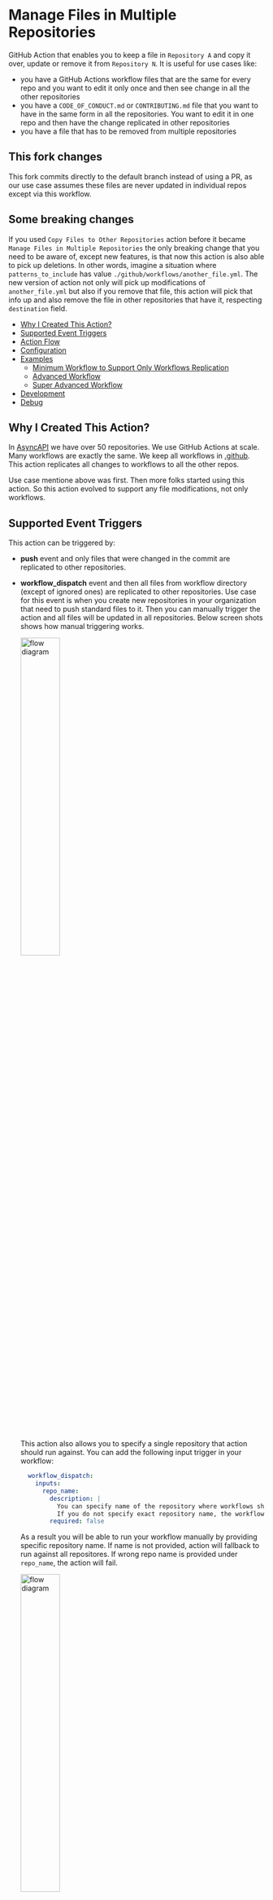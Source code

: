 # Manage Files in Multiple Repositories

GitHub Action that enables you to keep a file in `Repository A` and copy it over, update or remove it from `Repository N`.
It is useful for use cases like:
- you have a GitHub Actions workflow files that are the same for every repo and you want to edit it only once and then see change in all the other repositories
- you have a `CODE_OF_CONDUCT.md` or `CONTRIBUTING.md` file that you want to have in the same form in all the repositories. You want to edit it in one repo and then have the change replicated in other repositories
- you have a file that has to be removed from multiple repositories

## This fork changes

This fork commits directly to the default branch instead of using a PR, as our use case assumes these files are never updated in individual repos except via this workflow.

## Some breaking changes

If you used `Copy Files to Other Repositories` action before it became `Manage Files in Multiple Repositories` the only breaking change that you need to be aware of, except new features, is that now this action is also able to pick up deletions. In other words, imagine a situation where `patterns_to_include` has value `./github/workflows/another_file.yml`. The new version of action not only will pick up modifications of `another_file.yml` but also if you remove that file, this action will pick that info up and also remove the file in other repositories that have it, respecting `destination` field.

<!-- toc -->

- [Why I Created This Action?](#why-i-created-this-action)
- [Supported Event Triggers](#supported-event-triggers)
- [Action Flow](#action-flow)
- [Configuration](#configuration)
- [Examples](#examples)
  * [Minimum Workflow to Support Only Workflows Replication](#minimum-workflow-to-support-only-workflows-replication)
  * [Advanced Workflow](#advanced-workflow)
  * [Super Advanced Workflow](#super-advanced-workflow)
- [Development](#development)
- [Debug](#debug)

<!-- tocstop -->

## Why I Created This Action?

In [AsyncAPI](https://www.asyncapi.com/) we have over 50 repositories. We use GitHub Actions at scale. Many workflows are exactly the same. We keep all workflows in [.github](https://docs.github.com/en/free-pro-team@latest/github/building-a-strong-community/creating-a-default-community-health-file). This action replicates all changes to workflows to all the other repos.

Use case mentione above was first. Then more folks started using this action. So this action evolved to support any file modifications, not only workflows.

## Supported Event Triggers

This action can be triggered by:
- **push** event and only files that were changed in the commit are replicated to other repositories.
- **workflow_dispatch** event and then all files from workflow directory (except of ignored ones) are replicated to other repositories. Use case for this event is when you create new repositories in your organization that need to push standard files to it. Then you can manually trigger the action and all files will be updated in all repositories. Below screen shots shows how manual triggering works.

  <img src="workflow_dispatch.jpg" alt="flow diagram" width="40%">

  This action also allows you to specify a single repository that action should run against. You can add the following input trigger in your workflow:

  ```yml
    workflow_dispatch:
      inputs:
        repo_name:
          description: |
            You can specify name of the repository where workflows should be pushed manually. As long as repository is not ignored by workflow settings.
            If you do not specify exact repository name, the workflow will try to replicate all missing changes to all repositories.
          required: false
  ```

  As a result you will be able to run your workflow manually by providing specific repository name. If name is not provided, action will fallback to run against all repositores. If wrong repo name is provided under `repo_name`, the action will fail.

  <img src="workflow_dispatch_custom_repo.png" alt="flow diagram" width="40%">

## Action Flow

 <img src="diagram.png" alt="flow diagram" width="40%"> 

## Configuration

Name | Description | Required | Default
--|------|--|--
github_token | Token to use GitHub API. It must have "repo" and "workflow" scopes so it can push to repo and edit workflows. It cannot be the default GitHub Actions token GITHUB_TOKEN. GitHub Action token's permissions are limited to the repository that contains your workflows. Provide token of the user who has the right to push to the repos that this action is supposed to update. The same token is used for pulling repositories - important to know for those that want to use this action with private repositories. | true | -
patterns_to_ignore | Comma-separated list of file paths or directories that should be handled by this action and updated in other repositories. This option is useful if you use "patterns_to_include" or "patterns_to_remove" with large amount of files, and some of them you want to ignore. In the format `./github/workflows/another_file.yml`. Internally it is handled by standard JavaScript `includes` function. | true | -
patterns_to_remove | Comma-separated list of file paths or directories that should be handled by this action and removed from other repositories. This option do not perform any removal of files that are located in repository there this action is used. This option cannot be used at the same time with "patterns_to_include", these fields are mutually exclusive. In the format `./github/workflows`. | true | -
patterns_to_include | Comma-separated list of file paths or directories that should be handled by this action and copied or updated or removed in other repositories. Now this option is self aware not only of creation and modification but also deletion of file that match the pattern. This option cannot be used at the same time with "patterns_to_remove", these fields are mutually exclusive. In the format `.github/workflows`. Internally it is handled by standard JavaScript `includes` function. | true | -
committer_username | The username (not display name) of the committer will be used to commit changes in the workflow file in a specific repository. In the format `web-flow`. | false | `web-flow`
committer_email | The committer's email that will be used in the commit of changes in the workflow file in a specific repository. In the format `noreply@github.com`.| false | `noreply@github.com`
commit_message | It is used as a commit message when pushing changes with global workflows. It is also used as a title of the pull request that is created by this action. | false | `Update global workflows`
repos_to_ignore | Comma-separated list of repositories that should not get updates from this action. Action already ignores the repo in which the action is triggered so you do not need to add it explicitly. In the format `repo1,repo2`. | false | -
topics_to_include | Comma-separated list of topics that should get updates from this action. Repos that do not contain one of the specified topics will get appended to the repos_to_ignore list. In the format `topic1,topic2`. | false | -
exclude_private | Boolean value on whether to exclude private repositories from this action. | false | false
exclude_forked | Boolean value on whether to exclude forked repositories from this action. | false | false
branches | By default, action creates branch from default branch and opens PR only against default branch. With this property you can override this behaviour. You can provide a comma-separated list of branches this action shoudl work against. You can also provide regex, but without comma as list of branches is split in code by comma. | false | default branch is used
destination | Name of the directory where all files matching "patterns_to_include" will be copied. It doesn't work with "patterns_to_remove". In the format `.github/workflows`. | false | -
bot_branch_name | Use it if you do not want this action to create a new branch and new pull request with every run. By default branch names are generated. This means every single change is a separate commit. Such a static hardcoded branch name has an advantage that if you make a lot of changes, instead of having 5 PRs merged with 5 commits, you get one PR that is updated with new changes as long as the PR is not yet merged. If you use static name, and by mistake someone closed a PR, without merging and removing branch, this action will not fail but update the branch and open a new PR. Example value that you could provide: `bot_branch_name: bot/update-files-from-global-repo` | false | -

## Examples

### Minimum Workflow to Remove a File from Other Repos

Below workflow will remove `LICENSE` file from all repos in organization. The repo where this workflow runs, does not need to have `LICENSE` file. 

> of course you should never remove licenses from repos :smiley:

```yml
name: I want to remove LICENSE file

on:
  push:
    branches: [ master ] #or main
  workflow_dispatch: {} #to enable manual triggering of the action

jobs:

  removal:

    runs-on: ubuntu-latest

    steps:
      - uses: actions/checkout@v3
      - uses: derberg/manage-files-in-multiple-repositories@v2
        with:
          github_token: ${{ secrets.CUSTOM_TOKEN }}
          #you must specify what pattern to include otherwise all files from the repository will be replicated 
          patterns_to_remove: 'LICENSE'
          #must have, so the workflow do not copy this workflow file to all other repos. It should be only in one, main, .github repo
          patterns_to_ignore: '.github/workflows/name_of_file_where_this_action_is_used.yml'
          committer_username: santiago-bernabeu
          committer_email: my-email@me.com
          commit_message: "ci: removal of license files"
```

### Minimum Workflow to Support Only Workflows Replication

```yml
name: Global workflow to rule them all

on:
  push:
    branches: [ master ] #or main
  workflow_dispatch: {} #to enable manual triggering of the action

jobs:

  replicate_changes:

    runs-on: ubuntu-latest

    steps:
      - uses: actions/checkout@v3
      - uses: derberg/manage-files-in-multiple-repositories@v2
        with:
          github_token: ${{ secrets.CUSTOM_TOKEN }}
          #you must specify what pattern to include otherwise all files from the repository will be replicated 
          patterns_to_include: '.github/workflows'
          #must have, so the workflow do not copy this workflow file to all other repos. It should be only in one, main, .github repo
          patterns_to_ignore: '.github/workflows/name_of_file_where_this_action_is_used.yml'
```

### Advanced Workflow

1. In your `.github` repo you could have the following workflow:
    ```yml
    name: Global workflow to rule them all

    on:
      push:
          branches: [ master ] #or main

    jobs:

      replicate_changes:

          runs-on: ubuntu-latest

          steps:
            - name: Checkout repository
              uses: actions/checkout@v3
            - name: Replicating global workflow
              uses: derberg/manage-files-in-multiple-repositories@v2
              with:
                github_token: ${{ secrets.CUSTOM_TOKEN }}
                patterns_to_ignore: '.github/workflows/name_of_file_where_this_action_is_used.yml'
                patterns_to_include: '.github/workflows'
                repos_to_ignore: repo1,repo2
                topics_to_include: topic1,topic2
                exclude_private: true
                exclude_forked: true
                branches: .*-release,main
                committer_username: santiago-bernabeu
                committer_email: my-email@me.com
                commit_message: "ci: update global workflows"
    ```
2. In repositories that will be updated by this workflow, you can have the following auto-merge workflow file:
    ```yml
    name: Automerge release bump PR

    on:
      pull_request:
          types:
          - labeled
          - unlabeled
          - synchronize
          - opened
          - edited
          - ready_for_review
          - reopened
          - unlocked
      pull_request_review:
          types:
          - submitted
      check_suite: 
          types:
          - completed
      status: {}
    
    jobs:

      automerge:
          runs-on: ubuntu-latest
          steps:
          - name: Automerging
            uses: pascalgn/automerge-action@v0.7.5
            #the actor that created pr
            if: github.actor == 'github-username-that-owns-token-used-in-global-workflow'
            env:
              GITHUB_TOKEN: "${{ secrets.GITHUB_TOKEN }}"
              GITHUB_LOGIN: santiago-bernabeu
              MERGE_LABELS: ""
              MERGE_METHOD: "squash"
              MERGE_COMMIT_MESSAGE: "pull-request-title"
              MERGE_RETRIES: "10"
              MERGE_RETRY_SLEEP: "10000"
    ```

### Super Advanced Workflow

```yml
name: Global workflow to rule them all

on:
  push:
    branches: [ master ]
    paths:
      - '.github/workflows/**'
      - 'CODE_OF_CONDUCT.md'
      - 'CONTRIBUTING.md'
  workflow_dispatch:
    inputs:
      repo_name:
        description: |
          You can specify name of the repository where workflows should be pushed manually. As long as repository is not ignored by workflow settings.
          If you do not specify exact repository name, the workflow will try to replicate all missing changes to all repositories.
        required: false

jobs:

  replicate_coc:
      name: Replicate Code of Conduct in all repositories
      runs-on: ubuntu-latest
      steps:
      - name: Checkout repository
        uses: actions/checkout@v3
      - name: Replicating file
        uses: derberg/manage-files-in-multiple-repositories@v2
        with:
          github_token: ${{ secrets.GH_TOKEN }}
          patterns_to_include: CODE_OF_CONDUCT.md
          committer_username: asyncapi-bot
          committer_email: info@asyncapi.io
          commit_message: "chore: update code of conduct"
          repos_to_ignore: shape-up-process,glee-hello-world

  replicate_contributing:
      name: Replicate CONTRIBUTING guide to all repositories
      runs-on: ubuntu-latest
      steps:
      - name: Checkout repository
        uses: actions/checkout@v3
      - name: Replicating file
        uses: derberg/manage-files-in-multiple-repositories@v2
        with:
          github_token: ${{ secrets.GH_TOKEN }}
          patterns_to_include: CONTRIBUTING.md
          repos_to_ignore: shape-up-process,glee-hello-world,spec,community
          committer_username: asyncapi-bot
          committer_email: info@asyncapi.io
          commit_message: "ci: update global contribution guide"

  replicate_go_workflows:
      name: Replicate workflows for Go projects
      runs-on: ubuntu-latest
      steps:
      - name: Checkout repository
        uses: actions/checkout@v3
      - name: Replicating file
        uses: derberg/manage-files-in-multiple-repositories@v2
        with:
          github_token: ${{ secrets.GH_TOKEN }}
          patterns_to_include: .github/workflows/if-go-pr-testing.yml
          topics_to_include: golang
          committer_username: asyncapi-bot
          committer_email: info@asyncapi.io
          commit_message: "ci: update workflows for go projects"

  replicate_nodejs_workflows:
      name: Replicate workflows for Nodejs projects
      runs-on: ubuntu-latest
      steps:
      - name: Checkout repository
        uses: actions/checkout@v3
      - name: Replicating file
        uses: derberg/manage-files-in-multiple-repositories@v2
        with:
          github_token: ${{ secrets.GH_TOKEN }}
          patterns_to_include: .github/workflows/if-nodejs-pr-testing.yml,.github/workflows/if-nodejs-release.yml,.github/workflows/if-nodejs-version-bump.yml,.github/workflows/bump.yml
          topics_to_include: nodejs
          committer_username: asyncapi-bot
          committer_email: info@asyncapi.io
          commit_message: "ci: update workflows for nodejs projects"
      
  replicate_generic_workflows:
      name: Replicate generic workflows needed for any project
      runs-on: ubuntu-latest
      steps:
      - name: Checkout repository
        uses: actions/checkout@v3
      - name: Replicating file
        uses: derberg/manage-files-in-multiple-repositories@v2
        with:
          github_token: ${{ secrets.GH_TOKEN }}
          patterns_to_include: .github/workflows/automerge-for-humans-add-ready-to-merge-or-do-not-merge-label.yml,.github/workflows/add-good-first-issue-labels.yml,.github/workflows/automerge-for-humans-merging.yml,.github/workflows/automerge-for-humans-remove-ready-to-merge-label-on-edit.yml,.github/workflows/automerge-orphans.yml,.github/workflows/automerge.yml,.github/workflows/autoupdate.yml,.github/workflows/help-command.yml,.github/workflows/issues-prs-notifications.yml,.github/workflows/lint-pr-title.yml,.github/workflows/notify-tsc-members-mention.yml,.github/workflows/sentiment-analysis.yml,.github/workflows/stale-issues-prs.yml,.github/workflows/welcome-first-time-contrib.yml,.github/workflows/release-announcements.yml,
          committer_username: asyncapi-bot
          committer_email: info@asyncapi.io
          commit_message: "ci: update generic workflows"
          repos_to_ignore: shape-up-process,glee-hello-world
```

## Development

```bash
# GITHUB_TOKEN provide personal GitHub token with scope to push to repos
# GITHUB_REPOSITORY provide name of org/user and the repo in which this workflow is suppose to run
# GITHUB_EVENT_PATH is a path to local file with dummy event payload for testing
# GITHUB_EVENT_NAME is the name of the event that triggers the event
GITHUB_TOKEN=token GITHUB_EVENT_NAME=push GITHUB_EVENT_PATH="../test/fake-event.json" GITHUB_REPOSITORY="lukasz-lab/.github" npm start
```

## Debug

In case something ain't right, the action doesn't work as expected, enable debugging. Add to **Secrets** of the repository a secret called `ACTIONS_STEP_DEBUG` with value `true`. Now, once you run the action again, there will be additional logs visible that start with `DEBUG: `.

